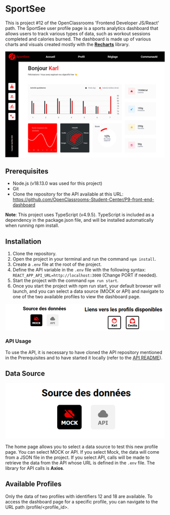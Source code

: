 # SportSee

This is project #12 of the OpenClassrooms 'Frontend Developer JS/React' path. 
The SportSee user profile page is a sports analytics dashboard that allows users to track various types of data, such as workout sessions completed and calories burned. 
The dashboard is made up of various charts and visuals created mostly with the [**Recharts**](https://recharts.org/en-US/) library. 

![Dashboard screenshot](./screenshots/Dashboard.png)


## Prerequisites

- Node.js (v18.13.0 was used for this project)
- Git
- Clone the repository for the API available at this URL: https://github.com/OpenClassrooms-Student-Center/P9-front-end-dashboard

**Note**: This project uses TypeScript (v4.9.5). TypeScript is included as a dependency in the package.json file, and will be installed automatically when running npm install.

## Installation

1. Clone the repository.
2. Open the project in your terminal and run the command `npm install`.
3. Create a `.env` file at the root of the project.
4. Define the API variable in the `.env` file with the following syntax: `REACT_APP_API_URL=http://localhost:3000` (Change PORT if needed).
5. Start the project with the command `npm run start`.
6. Once you start the project with npm run start, your default browser will launch, and you can select a data source (MOCK or API) and navigate to one of the two available profiles to view the dashboard page.

<div style="display: flex; justify-content: center; align-items: center;">
  <img src="./screenshots/DataSource.png" height="85px"  alt="Choose data source"/>
  <img src="./screenshots/NavigateToProfile.png"  height="85px" alt="Navigate to profile"/> 
</div>

### API Usage

To use the API, it is necessary to have cloned the API repository mentioned in the Prerequisites and to have started it locally (refer to the [API README](https://github.com/OpenClassrooms-Student-Center/P9-front-end-dashboard/blob/master/README.md)). 

## Data Source

![Choose the data source](./screenshots/DataSource.png)

The home page allows you to select a data source to test this new profile page. You can select MOCK or API. If you select Mock, the data will come from a JSON file in the project. If you select API, calls will be made to retrieve the data from the API whose URL is defined in the `.env` file. The library for API calls is **Axios**.

## Available Profiles

Only the data of two profiles with identifiers 12 and 18 are available. To access the dashboard page for a specific profile, you can navigate to the URL path /profile/<profile_id>.
